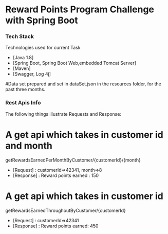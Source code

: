 # Reward Points Program Challenge with Spring Boot

### Tech Stack
Technologies used for current Task

* [Java 1.8]
* [Spring Boot, Spring Boot Web,embedded Tomcat Server]
* [Maven]
* [Swagger, Log 4j]

#Data set prepared and set in dataSet.json in the resources folder, for the past three months.

### Rest Apis Info
The following things illustrate Requests and Response:
# A get api which takes in customer id and month
getRewardsEarnedPerMonthByCustomer/{customerId}/{month}
* [Request] : customerId=>42341, month=>8
* [Response] : Reward points earned : 150

# A get api which takes in customer id 
getRewardsEarnedThroughoutByCustomer/{customerId}
* [Request] : customerId=>42341
* [Response] : Reward points earned: 450

